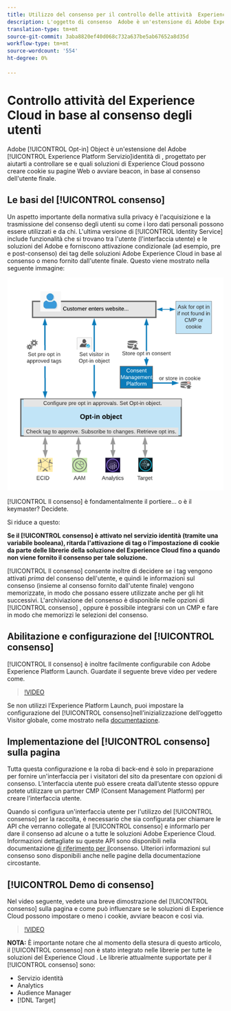 ```yaml
---
title: Utilizzo del consenso per il controllo delle attività  Experience Cloud in base al consenso degli utenti
description: L'oggetto di consenso  Adobe è un'estensione di Adobe Experience Platform Identity Service, progettata per aiutarti a controllare se e quali soluzioni Experience Cloud possono creare cookie su pagine Web o avviare beacon, in base al consenso dell'utente finale.
translation-type: tm+mt
source-git-commit: 3aba8820ef40d068c732a637be5ab67652a8d35d
workflow-type: tm+mt
source-wordcount: '554'
ht-degree: 0%

---
```



# Controllo  attività del Experience Cloud in base al consenso degli utenti

 Adobe [!UICONTROL Opt-in] Object è un&#39;estensione del  Adobe [!UICONTROL Experience Platform Servizio]identità di , progettato per aiutarti a controllare se e quali soluzioni di Experience Cloud possono creare cookie su pagine Web o avviare beacon, in base al consenso dell&#39;utente finale.

## Le basi del [!UICONTROL consenso]

Un aspetto importante della normativa sulla privacy è l&#39;acquisizione e la trasmissione del consenso degli utenti su come i loro dati personali possono essere utilizzati e da chi. L&#39;ultima versione di [!UICONTROL Identity Service] include funzionalità che si trovano tra l&#39;utente (l&#39;interfaccia utente) e le soluzioni del Adobe  e forniscono attivazione condizionale (ad esempio, pre e post-consenso) dei tag delle soluzioni Adobe Experience Cloud in base al consenso o meno fornito dall&#39;utente finale. Questo viene mostrato nella seguente immagine:

![Diagramma del funzionamento del [!UICONTROL consenso]](assets/opt-in.png)

[!UICONTROL Il consenso] è fondamentalmente il portiere... o è il keymaster? Decidete.

Si riduce a questo:

**Se il [!UICONTROL consenso] è attivato nel servizio identità (tramite una variabile booleana), ritarda l&#39;attivazione di tag o l&#39;impostazione di cookie da parte delle librerie della soluzione del Experience Cloud  fino a quando non viene fornito il consenso per tale soluzione.**

[!UICONTROL Il consenso] consente inoltre di decidere se i tag vengono attivati *prima* del consenso dell&#39;utente, e quindi le informazioni sul consenso (insieme al consenso fornito dall&#39;utente finale) vengono memorizzate, in modo che possano essere utilizzate anche per gli hit successivi. L&#39;archiviazione del consenso è disponibile nelle opzioni di [!UICONTROL consenso] , oppure è possibile integrarsi con un CMP e fare in modo che memorizzi le selezioni del consenso.

## Abilitazione e configurazione del [!UICONTROL consenso]

[!UICONTROL Il consenso] è inoltre facilmente configurabile con  Adobe Experience Platform Launch. Guardate il seguente breve video per vedere come.

>[!VIDEO](https://video.tv.adobe.com/v/26431/?quality=12)

Se non utilizzi l’Experience Platform Launch, puoi impostare la configurazione del [!UICONTROL consenso]nell’inizializzazione dell’oggetto Visitor globale, come mostrato nella [documentazione](https://marketing.adobe.com/resources/help/en_US/mcvid/getting-started.html).

## Implementazione del [!UICONTROL consenso] sulla pagina

Tutta questa configurazione e la roba di back-end è solo in preparazione per fornire un&#39;interfaccia per i visitatori del sito da presentare con opzioni di consenso. L’interfaccia utente può essere creata dall’utente stesso oppure potete utilizzare un partner CMP (Consent Management Platform) per creare l’interfaccia utente.

Quando si configura un&#39;interfaccia utente per l&#39;utilizzo del [!UICONTROL consenso] per la raccolta, è necessario che sia configurata per chiamare le API che verranno collegate al [!UICONTROL consenso] e informarlo per dare il consenso ad alcune o a tutte le soluzioni Adobe Experience Cloud. Informazioni dettagliate su queste API sono disponibili nella documentazione [di riferimento per il](https://marketing.adobe.com/resources/help/en_US/mcvid/api.html)consenso. Ulteriori informazioni sul consenso sono disponibili anche nelle pagine della documentazione circostante.

## [!UICONTROL Demo di consenso]

Nel video seguente, vedete una breve dimostrazione del [!UICONTROL consenso] sulla pagina e come può influenzare se le soluzioni di Experience Cloud  possono impostare o meno i cookie, avviare beacon e così via.

>[!VIDEO](https://video.tv.adobe.com/v/26432/?quality=12)

**NOTA:** È importante notare che al momento della stesura di questo articolo, il [!UICONTROL consenso] non è stato integrato nelle librerie per tutte le soluzioni del Experience Cloud . Le librerie attualmente supportate per il [!UICONTROL consenso] sono:

* Servizio identità
* Analytics
* Audience Manager
* [!DNL Target]
